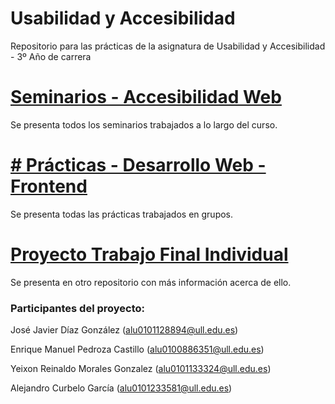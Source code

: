 # Usabilidad y Accesibilidad

Repositorio para las prácticas de la asignatura de Usabilidad y Accesibilidad - 3º Año de carrera

# [Seminarios - Accesibilidad Web]()
Se presenta todos los seminarios trabajados a lo largo del curso.

# [# Prácticas - Desarrollo Web - Frontend]()
Se presenta todas las prácticas trabajados en grupos.

# [Proyecto Trabajo Final Individual]()
Se presenta en otro repositorio con más información acerca de ello.


### Participantes del proyecto:
José Javier Díaz González (alu0101128894@ull.edu.es)

Enrique Manuel Pedroza Castillo (alu0100886351@ull.edu.es)

Yeixon Reinaldo Morales Gonzalez (alu0101133324@ull.edu.es)

Alejandro Curbelo García (alu0101233581@ull.edu.es)

